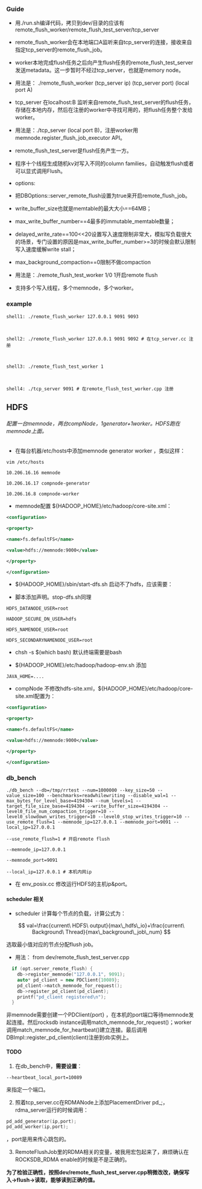 ### Guide

- 用./run.sh编译代码，拷贝到dev/目录的应该有remote_flush_worker/remote_flush_test_server/tcp_server

- remote_flush_worker会在本地端口A监听来自tcp_server的连接，接收来自指定tcp_server的remote_flush_job。
  
- worker本地完成flush任务之后向产生flush任务的remote_flush_test_server发送metadata。这一步暂时不经过tcp_server，也就是memory node。
  
- 用法是： ./remote_flush_worker (tcp_server ip) (tcp_server port) (local port A)
  
- tcp_server 在localhost:B 监听来自remote_flush_test_server的flush任务，存储在本地内存，然后在注册的worker中寻找可用的，把flush任务整个发给worker。
  
- 用法是：./tcp_server (local port B)，注册worker用memnode.register_flush_job_executor API。
  
- remote_flush_test_server是flush任务产生一方。
  
- 程序十个线程生成随机kv对写入不同的column families，自动触发flush或者可以显式调用Flush。
  
- options:
  
- 把DBOptions::server_remote_flush设置为true来开启remote_flush_job。
  
- write_buffer_size也就是memtable的最大大小==64MB；
  
- max_write_buffer_number==4最多的immutable_memtable数量；
  
- delayed_write_rate==100<<20设置写入速度限制非常大，模拟写负载很大的场景，专门设置的原因是max_write_buffer_number>=3的时候会默认限制写入速度缓解write stall；
  
- max_background_compaction==0限制不做compaction
  
- 用法是：./remote_flush_test_worker 1/0 1开启remote flush
  

- 支持多个写入线程，多个memnode，多个worker。

### example

```shell
shell1: ./remote_flush_worker 127.0.0.1 9091 9093



shell2: ./remote_flush_worker 127.0.0.1 9091 9092 # 在tcp_server.cc 注册



shell3: ./remote_flush_test_worker 1



shell4: ./tcp_server 9091 # 在remote_flush_test_worker.cpp 注册
```

## HDFS

###### 配置一台memnode，两台compNode，1generator+1worker。HDFS跑在memnode上面。

- 在每台机器/etc/hosts中添加memnode generator worker ，类似这样：

```shell
vim /etc/hosts

10.206.16.16 memnode

10.206.16.17 compnode-generator

10.206.16.8 compnode-worker
```

- memnode配置 ${HADOOP_HOME}/etc/hadoop/core-site.xml：

```xml
<configuration>

<property>

<name>fs.defaultFS</name>

<value>hdfs://memnode:9000</value>

</property>

</configuration>
```

- ${HADOOP_HOME}/sbin/start-dfs.sh 启动不了hdfs，应该需要：
  
- 脚本添加声明。stop-dfs.sh同理
  

```shell
HDFS_DATANODE_USER=root

HADOOP_SECURE_DN_USER=hdfs

HDFS_NAMENODE_USER=root

HDFS_SECONDARYNAMENODE_USER=root
```

- chsh -s $(which bash) 默认终端需要是bash
  
- ${HADOOP_HOME}/etc/hadoop/hadoop-env.sh 添加
  

```shell
JAVA_HOME=....
```

- compNode 不修改hdfs-site.xml，${HADOOP_HOME}/etc/hadoop/core-site.xml配置为：

```xml
<configuration>

<property>

<name>fs.defaultFS</name>

<value>hdfs://memnode:9000</value>

</property>

</configuration>
```

### db_bench

```shell
./db_bench --db=/tmp/rrtest --num=1000000 --key_size=50 --value_size=100 --benchmarks=readwhilewriting --disable_wal=1 --max_bytes_for_level_base=4194304 --num_levels=1 --target_file_size_base=4194304 --write_buffer_size=4194304 --level0_file_num_compaction_trigger=10 --level0_slowdown_writes_trigger=10 --level0_stop_writes_trigger=10 --use_remote_flush=1 --memnode_ip=127.0.0.1 --memnode_port=9091 --local_ip=127.0.0.1

--use_remote_flush=1 # 开启remote flush

--memnode_ip=127.0.0.1

--memnode_port=9091

--local_ip=127.0.0.1 # 本机内网ip
```

- 在 env_posix.cc 修改运行HDFS的主机ip&port。

####

#### scheduler 相关

- scheduler 计算每个节点的负载，计算公式为：

$$
val=\frac{current\ HDFS\ output}{max\_hdfs\_io}+\frac{current\ Background\ Thread}{max\_background\_job\_num}
$$

选取最小值对应的节点分配flush job。

- 用法： from dev/remote_flush_test_server.cpp
  

```cpp
  if (opt.server_remote_flush) {
    db->register_memnode("127.0.0.1", 9091);
    auto* pd_client = new PDClient{10089};
    pd_client->match_memnode_for_request();
    db->register_pd_client(pd_client);
    printf("pd_client registered\n");
  }
```

非memnode需要创建一个PDClient{port} ，在本机的port端口等待memnode发起连接。然后rocksdb instance调用match_memnode_for_request()；worker调用match_memnode_for_heartbeat()建立连接。最后调用DBImpl::register_pd_client(client)注册到db实例上。

#### TODO

1. 在db_bench中，**需要设置**：
  

```shell
--heartbeat_local_port=10089 
```

来指定一个端口。

2. 照着tcp_server.cc在RDMANode上添加PlacementDriver pd_;，rdma_server运行的时候调用：
  

```cpp
pd_add_generator(ip,port);
pd_add_worker(ip,port);
```

，port是用来传心跳包的。

3. RemoteFlushJob里的RDMA相关的变量，被我用宏包起来了，麻烦确认在ROCKSDB_RDMA enable的时候是不是正确的。
  
  **为了检验正确性，按照dev/remote_flush_test_server.cpp稍微改改，确保写入->flush->读取，能够读到正确的值。**